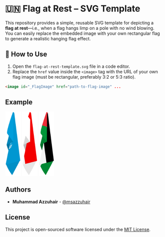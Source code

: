 # 🇺🇳 Flag at Rest – SVG Template

This repository provides a simple, reusable SVG template for depicting a **flag at rest**—i.e., when a flag hangs limp on a pole with no wind blowing. You can easily replace the embedded image with your own rectangular flag to generate a realistic hanging flag effect.


## 🧩 How to Use

1. Open the `flag-at-rest-template.svg` file in a code editor.
2. Replace the `href` value inside the `<image>` tag with the URL of your own flag image (must be rectangular, preferably 3:2 or 5:3 ratio).

```html
<image id="_FlagImage" href="path-to-flag-image" ...
```

## Example
<p>
  <img src="examples/un.svg" width="50" alt="United Nations Flag at Rest"/>
  <img src="examples/id.svg" width="50" alt="Flag of Indonesia at Rest"/>
  <img src="examples/ps.svg" width="50" alt="Flag of Palestine at Rest"/>
</p>

## Authors

* **Muhammad Azzuhair** - [@msazzuhair](https://github.com/msazzuhair)

## License

This project is open-sourced software licensed under the [MIT License](LICENSE).